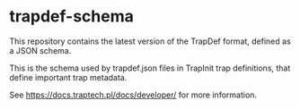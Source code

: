 # trapdef-schema

This repository contains the latest version of the TrapDef format, defined as a JSON schema.

This is the schema used by trapdef.json files in TrapInit trap definitions, that define important
trap metadata.

See https://docs.traptech.pl/docs/developer/ for more information.

